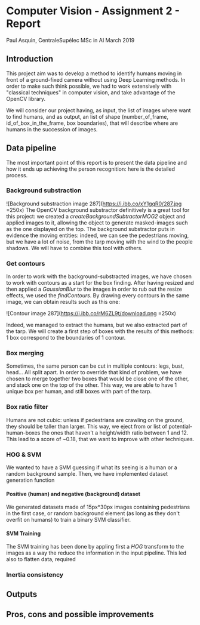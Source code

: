 # Computer Vision - Assignment 2 - Report 
Paul Asquin, CentraleSupélec MSc in AI March 2019

## Introduction
This project aim was to develop a method to identify humans moving in front of a ground-fixed camera without using Deep Learning methods. In order to make such think possible, we had to work extensively with "classical techniques" in computer vision, and take advantage of the OpenCV library.

We will consider our project having, as input, the list of images where want to find humans, and as output, an list of shape (number_of_frame, id_of_box_in_the_frame, box boundaries), that will describe where are humans in the succession of images.

## Data pipeline
The most important point of this report is to present the data pipeline and how it ends up achieving the person recognition: here is the detailed process.

### Background  substraction
![Background substraction image 287](https://i.ibb.co/xY1gqR0/287.jpg =250x)
The OpenCV background substractor definitively is a great tool for this project: we created a _createBackgroundSubtractorMOG2_ object and applied images to it, allowing the object to generate masked-images such as the one displayed on the top. The background substractor puts in evidence the moving entities: indeed, we can see the pedestrians moving, but we have a lot of noise, from the tarp moving with the wind to the people shadows. We will have to combine this tool with others.

### Get contours
In order to work with the background-substracted images, we have chosen to work with contours as a start for the box finding. After having resized and then applied a _GaussianBlur_ to the images in order to rub out the resize effects, we used the _findContours_. By drawing every contours in the same image, we can obtain results such as this one:

![Contour image 287](https://i.ibb.co/rM6ZL9t/download.png =250x)

Indeed, we managed to extract the humans, but we also extracted part of the tarp. We will create a first step of boxes with the results of this methods: 1 box correspond to the boundaries of 1 contour.

### Box merging

Sometimes, the same person can be cut in multiple contours: legs, bust, head... All split apart. In order to override that kind of problem, we have chosen to merge together two boxes that would be close one of the other, and stack one on the top of the other. This way, we are able to have 1 unique box per human, and still boxes with part of the tarp.

### Box ratio filter

Humans are not cubic: unless if pedestrians are crawling on the ground, they should be taller than larger. This way, we eject from or list of potential-human-boxes the ones that haven't a height/width ratio between 1 and 12. This lead to a score of ~0.18, that we want to improve with other techniques.

### HOG & SVM
We wanted to have a SVM guessing if what its seeing is a human or a random background sample. Then, we have implemented dataset generation function
#### Positive (human) and negative (background) dataset
We generated datasets made of 15px*30px images containing pedestrians in the first case, or random background element (as long as they don't overfit on humans) to train a binary SVM classifier. 

#### SVM Training
The SVM training has been done by appling first a _HOG_ transform to the images as a way the reduce the information in the input pipeline. This led also to flatten data, required  

### Inertia consistency

## Outputs

## Pros, cons and possible improvements
<!--stackedit_data:
eyJoaXN0b3J5IjpbLTIxMzc5OTU3NzksNjM4Mjk1NzMsLTExMj
QyODUyODAsLTc1ODk4ODgzMF19
-->